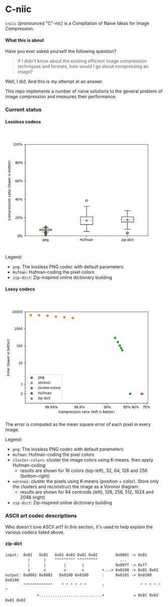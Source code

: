 # C-niic

`cniic` (pronounced "C"-nic) is a Compilation of Naive Ideas for Image Compression.

#### What this is about

Have you ever asked yourself the following question?

> If I didn't know about the existing efficient image compression techniques and formats, how would I go about compressing an image?

Well, I did. And this is my attempt at an answer.

This repo implements a number of naive solutions to the general problem of image compression and measures their performance.

### Current status

#### Lossless codecs

![Lossless codecs](lossless_status.png)

Legend:
* `png`: The lossless PNG codec with default parameters
* `Hufman`: Hufman-coding the pixel colors
* `zip-dict`: Zip-inspired online dictionary building

#### Lossy codecs

![Lossy codecs](lossy_status.png)

The error is computed as the mean square error of each pixel in every image.

Legend:
* `png`: The lossless PNG codec with default parameters
* `Hufman`: Hufman-coding the pixel colors
* `cluster-colors`: cluster the image colors using K-means, then apply Hufman-coding
  * results are shown for 16 colors (top-left), 32, 64, 128 and 256 (bottom-right)
* `voronoi`: cluster the pixels using K-means (position + color). Store only the clusters and reconstruct the image as a Voronoi diagram.
  * results are shown for 64 centroids (left), 128, 256, 512, 1024 and 2048 (right)
* `zip-dict`: Zip-inspired online dictionary building

### ASCII art codec descriptions

Who doesn't love ASCII art?
In this section, it's used to help explain the various codecs listed above.

#### zip-dict

```
input:  0x01   0x02   0x01 0x02 0x01 0x02        0x0001 -> 0x01
          |      |    ^^^^^^^^^ ^^^^^^^^^          ...
          |      |        |       |              0x00ff -> 0xff
          v      v        v       v        +...> 0x0100 -> 0x01 0x02
output: 0x0001 0x0002   0x0100 0x0100      :     0x0101 -> 0x0100 0x0100
        ^^^^^^^^^^^^^    ^ ^ ^ ^ ^ ^       :                ^ ^ ^ ^ ^ ^
              +............................+             = 0x01 0x02 0x01 0x02
```
